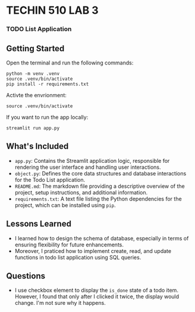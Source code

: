 # TECHIN 510 LAB 3
### TODO List Application

## Getting Started
Open the terminal and run the following commands:
```
python -m venv .venv
source .venv/bin/activate
pip install -r requirements.txt
```
Activte the envrionment:
```
source .venv/bin/activate
```
If you want to run the app locally:
```
streamlit run app.py
```

## What's Included
- `app.py`: Contains the Streamlit application logic, responsible for rendering the user interface and handling user interactions. 
- `object.py`: Defines the core data structures and database interactions for the Todo List application.
- `README.md`: The markdown file providing a descriptive overview of the project, setup instructions, and additional information.
- `requirements.txt`: A text file listing the Python dependencies for the project, which can be installed using `pip`.

## Lessons Learned
- I learned how to design the schema of database, especially in terms of ensuring flexibility for future enhancements. 
- Moreover, I praticed how to implement create, read, and update functions in todo list application using SQL queries.

## Questions
- I use checkbox element to display the `is_done` state of a todo item. However, I found that only after I clicked it twice, the display would change. I'm not sure why it happens. 